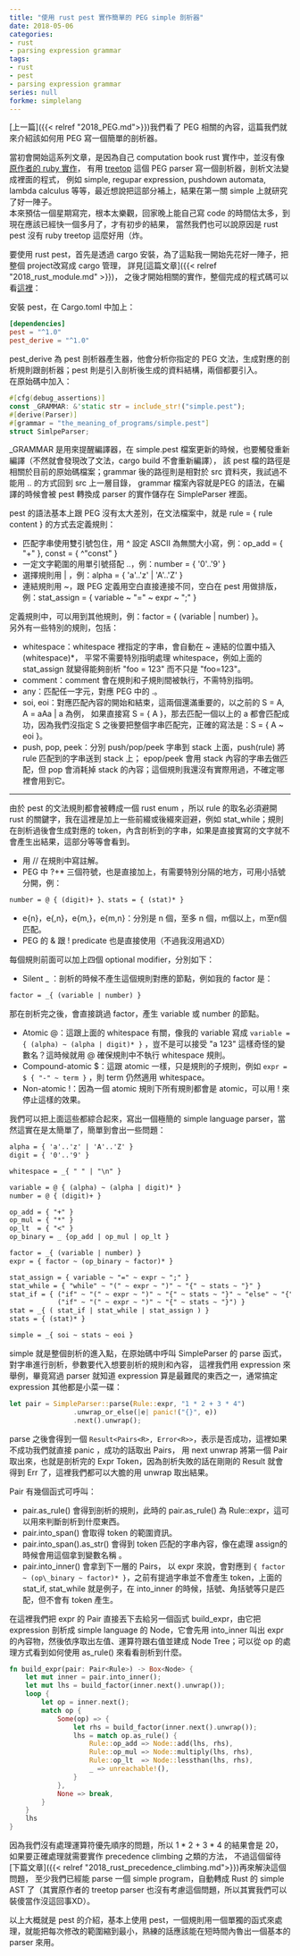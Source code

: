 ```yaml
---
title: "使用 rust pest 實作簡單的 PEG simple 剖析器"
date: 2018-05-06
categories:
- rust
- parsing expression grammar
tags:
- rust
- pest
- parsing expression grammar
series: null
forkme: simplelang
---
```


[上一篇]({{< relref "2018_PEG.md">}})我們看了 PEG 相關的內容，這篇我們就來介紹該如何用 PEG 寫一個簡單的剖析器。  
<!--more-->

當初會開始這系列文章，是因為自己 computation book rust 實作中，並沒有像[原作者的 ruby 實作](https://github.com/tomstuart/computationbook)，
有用 [treetop](https://github.com/nathansobo/treetop) 這個 PEG parser 寫一個剖析器，剖析文法變成裡面的程式，
例如 simple, regupar expression, pushdown automata, lambda calculus 等等，最近想說把這部分補上，結果在第一關 simple 上就研究了好一陣子。  
本來預估一個星期寫完，根本太樂觀，回家晚上能自己寫 code 的時間估太多，到現在應該已經快一個多月了，才有初步的結果，
當然我們也可以說原因是 rust pest 沒有 ruby treetop 這麼好用（炸。  

要使用 rust pest，首先是透過 cargo 安裝，為了這點我一開始先花好一陣子，把整個 project改寫成 cargo 管理，
詳見[這篇文章]({{< relref "2018_rust_module.md" >}})，
之後才開始相關的實作，整個完成的程式碼可以看[這裡](https://github.com/yodalee/computationbook-rust/tree/master/src/the_meaning_of_programs)：  

安裝 pest，在 Cargo.toml 中加上：  
```toml
[dependencies]
pest = "^1.0"
pest_derive = "^1.0"
```
pest\_derive 為 pest 剖析器產生器，他會分析你指定的 PEG 文法，生成對應的剖析規則跟剖析器；pest 則是引入剖析後生成的資料結構，兩個都要引入。  
在原始碼中加入：  
```rust
#[cfg(debug_assertions)]
const _GRAMMAR: &'static str = include_str!("simple.pest");
#[derive(Parser)]
#[grammar = "the_meaning_of_programs/simple.pest"]
struct SimlpeParser;
```
\_GRAMMAR 是用來提醒編譯器，在 simple.pest 檔案更新的時候，也要觸發重新編譯（不然就會發現改了文法，cargo build 不會重新編譯），
該 pest 檔的路徑是相關於目前的原始碼檔案；grammar 後的路徑則是相對於 src 資料夾，我試過不能用 .. 的方式回到 src 上一層目錄，
grammar 檔案內容就是PEG 的語法，在編譯的時候會被 pest 轉換成 parser 的實作儲存在 SimpleParser 裡面。  

pest 的語法基本上跟 PEG 沒有太大差別，在文法檔案中，就是 rule = { rule content } 的方式去定義規則：  

* 匹配字串使用雙引號包住，用 ^ 設定 ASCII 為無關大小寫，例：op\_add = { "+" }, const = { ^"const" }
* 一定文字範圍的用單引號搭配 ..，例：number = { '0'..'9' }
* 選擇規則用 | ，例：alpha = { 'a'..'z' | 'A'..'Z' }
* 連結規則用 ~，跟 PEG 定義用空白直接連接不同，空白在 pest 用做排版，例：stat_assign = { variable ~ "=" ~ expr ~ ";" }

定義規則中，可以用到其他規則，例：factor = { (variable | number) }。  
另外有一些特別的規則，包括：  

* whitespace：whitespace 裡指定的字串，會自動在 ~ 連結的位置中插入 (whitespace)*，
平常不需要特別指明處理 whitespace，例如上面的 stat\_assign 就變得能夠剖析 "foo = 123" 而不只是 "foo=123"。
* comment：comment 會在規則和子規則間被執行，不需特別指明。
* any：匹配任一字元，對應 PEG 中的 .。
* soi, eoi：對應匹配內容的開始和結束，這兩個還滿重要的，以之前的 S = A, A = aAa | a 為例，
如果直接寫 S = { A }，那去匹配一個以上的 a 都會匹配成功，因為我們沒指定 S 之後要把整個字串匹配完，正確的寫法是：S = { A ~ eoi }。
* push, pop, peek：分別 push/pop/peek 字串到 stack 上面，push(rule) 將 rule 匹配到的字串送到 stack 上；
epop/peek 會用 stack 內容的字串去做匹配，但 pop 會消耗掉 stack 的內容；這個規則我還沒有實際用過，不確定哪裡會用到它。

---

由於 pest 的文法規則都會被轉成一個 rust enum ，所以 rule 的取名必須避開 rust 的關鍵字，我在這裡是加上一些前綴或後綴來迴避，例如 stat\_while；規則在剖析過後會生成對應的 token，內含剖析到的字串，如果是直接實寫的文字就不會產生出結果，這部分等等會看到。  

* 用 // 在規則中寫註解。
* PEG 中 ?+* 三個符號，也是直接加上，有需要特別分隔的地方，可用小括號分開，例：
```txt
number = @ { (digit)+ }、stats = { (stat)* }
```
* e{n}，e{,n}，e{m,}，e{m,n}：分別是 n 個，至多 n 個，m個以上，m至n個匹配。
* PEG 的 & 跟 ! predicate 也是直接使用（不過我沒用過XD）

每個規則前面可以加上四個 optional modifier，分別如下：  

* Silent \_ ：剖析的時候不產生這個規則對應的節點，例如我的 factor 是：
```txt
factor = _{ (variable | number) }
```
那在剖析完之後，會直接跳過 factor，產生 variable 或 number 的節點。
* Atomic @：這跟上面的 whitespace 有關，像我的 variable 寫成 `variable = { (alpha) ~ (alpha | digit)* }` ，豈不是可以接受 "a 123" 這樣奇怪的變數名？這時候就用 @ 確保規則中不執行 whitespace 規則。
* Compound-atomic $：這跟 atomic 一樣，只是規則的子規則，例如 `expr = $ { "-" ~ term }` ，則 term 仍然適用 whitespace。
* Non-atomic !：因為一個 atomic 規則下所有規則都會是 atomic，可以用 ! 來停止這樣的效果。

我們可以把上面這些都綜合起來，寫出一個極簡的 simple language parser，當然這實在是太簡單了，簡單到會出一些問題：  

```txt
alpha = { 'a'..'z' | 'A'..'Z' }
digit = { '0'..'9' }

whitespace = _{ " " | "\n" }

variable = @ { (alpha) ~ (alpha | digit)* }
number = @ { (digit)+ }

op_add = { "+" }
op_mul = { "*" }
op_lt  = { "<" }
op_binary = _ {op_add | op_mul | op_lt }

factor = _{ (variable | number) }
expr = { factor ~ (op_binary ~ factor)* }

stat_assign = { variable ~ "=" ~ expr ~ ";" }
stat_while = { "while" ~ "(" ~ expr ~ ")" ~ "{" ~ stats ~ "}" }
stat_if = { ("if" ~ "(" ~ expr ~ ")" ~ "{" ~ stats ~ "}" ~ "else" ~ "{" ~ stats ~ "}" ) |
            ("if" ~ "(" ~ expr ~ ")" ~ "{" ~ stats ~ "}") }
stat = _{ ( stat_if | stat_while | stat_assign ) }
stats = { (stat)* }

simple = _{ soi ~ stats ~ eoi }
```

simple 就是整個剖析的進入點，在原始碼中呼叫 SimpleParser 的 parse 函式，對字串進行剖析，參數要代入想要剖析的規則和內容，
這裡我們用 expression 來舉例，畢竟寫過 parser 就知道 expression 算是最難爬的東西之一，通常搞定 expression 其他都是小菜一碟：  
```rust
let pair = SimpleParser::parse(Rule::expr, "1 * 2 + 3 * 4")
                .unwrap_or_else(|e| panic!("{}", e))
                .next().unwrap();
```

parse 之後會得到一個 `Result<Pairs<R>, Error<R>>`，表示是否成功，這裡如果不成功我們就直接 panic ，成功的話取出 Pairs，
用 next unwrap 將第一個 Pair 取出來，也就是剖析完的 Expr Token，因為剖析失敗的話在剛剛的 Result 就會得到 Err 了，這裡我們都可以大膽的用 unwrap 取出結果。  

Pair 有幾個函式可呼叫：  

* pair.as\_rule() 會得到剖析的規則，此時的 pair.as\_rule() 為 Rule::expr，這可以用來判斷剖析到什麼東西。
* pair.into\_span() 會取得 token 的範圍資訊。
* pair.into\_span().as\_str() 會得到 token 匹配的字串內容，像在處理 assign的時候會用這個拿到變數名稱 。
* pair.into\_inner() 會拿到下一層的 Pairs，
以 expr 來說，會對應到 `{ factor ~ (op\_binary ~ factor)* }`，之前有提過字串並不會產生 token，上面的 stat\_if, stat\_while 就是例子，在 into\_inner 的時候，括號、角括號等只是匹配，但不會有 token 產生。

在這裡我們把 expr 的 Pair 直接丟下去給另一個函式 build\_expr，由它把 expression 剖析成 simple language 的 Node，它會先用 into\_inner 叫出 expr 的內容物，然後依序取出左值、運算符跟右值並建成 Node Tree；可以從 op 的處理方式看到如何使用 as\_rule() 來看看剖析到什麼。  
```rust
fn build_expr(pair: Pair<Rule>) -> Box<Node> {
    let mut inner = pair.into_inner();
    let mut lhs = build_factor(inner.next().unwrap());
    loop {
        let op = inner.next();
        match op {
            Some(op) => {
                let rhs = build_factor(inner.next().unwrap());
                lhs = match op.as_rule() {
                    Rule::op_add => Node::add(lhs, rhs),
                    Rule::op_mul => Node::multiply(lhs, rhs),
                    Rule::op_lt  => Node::lessthan(lhs, rhs),
                    _ => unreachable!(),
                }
            },
            None => break,
        }
    }
    lhs
}
```

因為我們沒有處理運算符優先順序的問題，所以 1 * 2 + 3 * 4 的結果會是 20，如果要正確處理就需要實作 precedence climbing 之類的方法，
不過這個留待[下篇文章]({{< relref "2018_rust_precedence_climbing.md">}})再來解決這個問題，
至少我們已經能 parse 一個 simple program，自動轉成 Rust 的 simple AST 了（其實原作者的 treetop parser 也沒有考慮這個問題，所以其實我們可以裝傻當作沒這回事XD）。  

以上大概就是 pest 的介紹，基本上使用 pest，一個規則用一個單獨的函式來處理，就能把每次修改的範圍縮到最小，熟練的話應該能在短時間內魯出一個基本的 parser 來用。